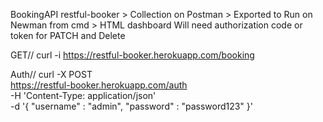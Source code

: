 BookingAPI restful-booker > Collection on Postman > Exported to Run on Newman from cmd > HTML dashboard
Will need authorization code or token for PATCH and Delete

GET// curl -i https://restful-booker.herokuapp.com/booking

Auth//
curl -X POST \
  https://restful-booker.herokuapp.com/auth \
  -H 'Content-Type: application/json' \
  -d '{
    "username" : "admin",
    "password" : "password123"
}'
